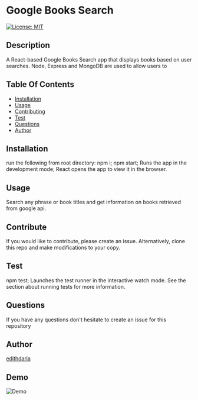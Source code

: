 
  
# Google Books Search

[![License: MIT](https://img.shields.io/badge/License-MIT-yellow.svg)](https://opensource.org/licenses/MIT)

## Description
A React-based Google Books Search app that displays books based on user searches. Node, Express and MongoDB are used to allow users to 

## Table Of Contents
* [Installation](#Installation)
* [Usage](#Usage)
* [Contributing](#Contributing)
* [Test](#Test)
* [Questions](#Questions)
* [Author](#Author)


## Installation
run the following from root directory: npm i; npm start; Runs the app in the development mode; React opens the app to view it in the browser.

## Usage
Search any phrase or book titles and get information on books  retrieved from google api.

## Contribute
If you would like to contribute, please create an issue. Alternatively, clone this repo and make modifications to your copy.

## Test
npm test; Launches the test runner in the interactive watch mode. See the section about running tests for more information.

## Questions

If you have any questions don't hesitate to create an issue for this repository 

## Author
[edithdaria](https://github.com/edithdaria)

## Demo

![Demo](./reactApp.gif)